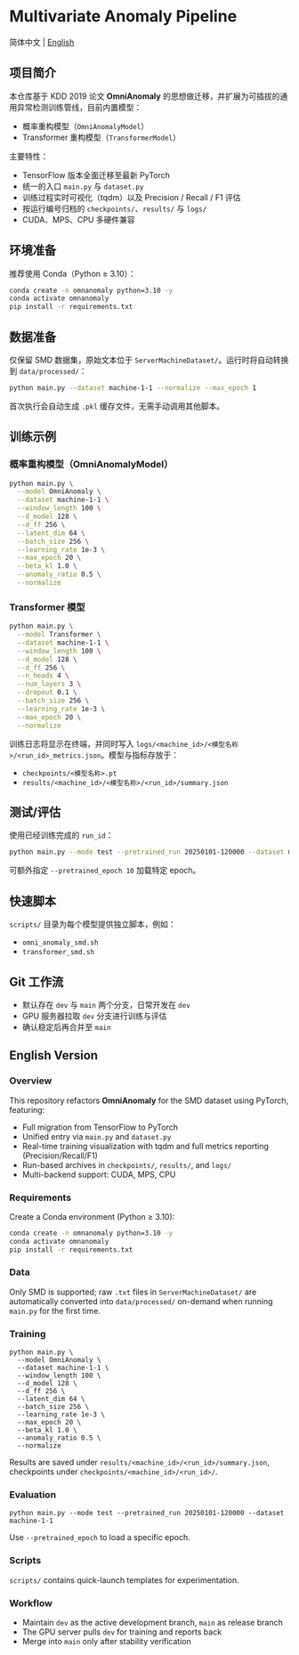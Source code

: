 # Multivariate Anomaly Pipeline

简体中文 | [English](#english-version)

## 项目简介

本仓库基于 KDD 2019 论文 **OmniAnomaly** 的思想做迁移，并扩展为可插拔的通用异常检测训练管线，目前内置模型：
- 概率重构模型（`OmniAnomalyModel`）
- Transformer 重构模型（`TransformerModel`）

主要特性：
- TensorFlow 版本全面迁移至最新 PyTorch
- 统一的入口 `main.py` 与 `dataset.py`
- 训练过程实时可视化（tqdm）以及 Precision / Recall / F1 评估
- 按运行编号归档的 `checkpoints/`、`results/` 与 `logs/`
- CUDA、MPS、CPU 多硬件兼容

## 环境准备

推荐使用 Conda（Python ≥ 3.10）：

```bash
conda create -n omnanomaly python=3.10 -y
conda activate omnanomaly
pip install -r requirements.txt
```

## 数据准备

仅保留 SMD 数据集，原始文本位于 `ServerMachineDataset/`。运行时将自动转换到 `data/processed/`：

```bash
python main.py --dataset machine-1-1 --normalize --max_epoch 1
```

首次执行会自动生成 `.pkl` 缓存文件，无需手动调用其他脚本。

## 训练示例

### 概率重构模型（OmniAnomalyModel）

```bash
python main.py \
  --model OmniAnomaly \
  --dataset machine-1-1 \
  --window_length 100 \
  --d_model 128 \
  --d_ff 256 \
  --latent_dim 64 \
  --batch_size 256 \
  --learning_rate 1e-3 \
  --max_epoch 20 \
  --beta_kl 1.0 \
  --anomaly_ratio 0.5 \
  --normalize
```

### Transformer 模型

```bash
python main.py \
  --model Transformer \
  --dataset machine-1-1 \
  --window_length 100 \
  --d_model 128 \
  --d_ff 256 \
  --n_heads 4 \
  --num_layers 3 \
  --dropout 0.1 \
  --batch_size 256 \
  --learning_rate 1e-3 \
  --max_epoch 20 \
  --normalize
```

训练日志将显示在终端，并同时写入 `logs/<machine_id>/<模型名称>/<run_id>_metrics.json`。模型与指标存放于：
- `checkpoints/<模型名称>.pt`
- `results/<machine_id>/<模型名称>/<run_id>/summary.json`

## 测试/评估

使用已经训练完成的 `run_id`：

```bash
python main.py --mode test --pretrained_run 20250101-120000 --dataset machine-1-1
```

可额外指定 `--pretrained_epoch 10` 加载特定 epoch。

## 快速脚本

`scripts/` 目录为每个模型提供独立脚本，例如：
- `omni_anomaly_smd.sh`
- `transformer_smd.sh`

## Git 工作流

- 默认存在 `dev` 与 `main` 两个分支，日常开发在 `dev`
- GPU 服务器拉取 `dev` 分支进行训练与评估
- 确认稳定后再合并至 `main`

## English Version

### Overview

This repository refactors **OmniAnomaly** for the SMD dataset using PyTorch, featuring:
- Full migration from TensorFlow to PyTorch
- Unified entry via `main.py` and `dataset.py`
- Real-time training visualization with tqdm and full metrics reporting (Precision/Recall/F1)
- Run-based archives in `checkpoints/`, `results/`, and `logs/`
- Multi-backend support: CUDA, MPS, CPU

### Requirements

Create a Conda environment (Python ≥ 3.10):

```bash
conda create -n omnanomaly python=3.10 -y
conda activate omnanomaly
pip install -r requirements.txt
```

### Data

Only SMD is supported; raw `.txt` files in `ServerMachineDataset/` are automatically converted into `data/processed/` on-demand when running `main.py` for the first time.

### Training

```
python main.py \
  --model OmniAnomaly \
  --dataset machine-1-1 \
  --window_length 100 \
  --d_model 128 \
  --d_ff 256 \
  --latent_dim 64 \
  --batch_size 256 \
  --learning_rate 1e-3 \
  --max_epoch 20 \
  --beta_kl 1.0 \
  --anomaly_ratio 0.5 \
  --normalize
```

Results are saved under `results/<machine_id>/<run_id>/summary.json`, checkpoints under `checkpoints/<machine_id>/<run_id>/`.

### Evaluation

```
python main.py --mode test --pretrained_run 20250101-120000 --dataset machine-1-1
```

Use `--pretrained_epoch` to load a specific epoch.

### Scripts

`scripts/` contains quick-launch templates for experimentation.

### Workflow

- Maintain `dev` as the active development branch, `main` as release branch
- The GPU server pulls `dev` for training and reports back
- Merge into `main` only after stability verification


